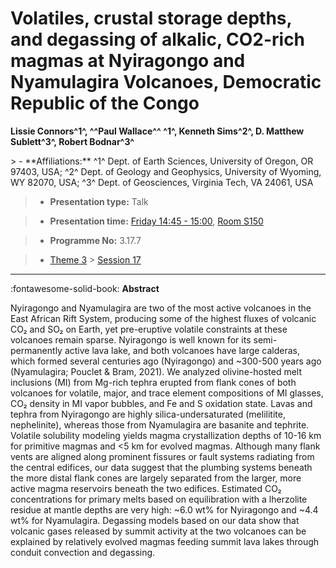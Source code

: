 # Volatiles, crustal storage depths, and degassing of alkalic, CO2-rich magmas at Nyiragongo and Nyamulagira Volcanoes, Democratic Republic of the Congo

**Lissie Connors^1^, ^^Paul Wallace^^ ^1^, Kenneth Sims^2^, D. Matthew Sublett^3^, Robert Bodnar^3^**

<!-- more -->> - **Affiliations:** ^1^ Dept. of Earth Sciences, University of Oregon, OR 97403, USA; ^2^ Dept. of Geology and Geophysics, University of Wyoming, WY 82070, USA; ^3^ Dept. of Geosciences, Virginia Tech, VA 24061, USA

> - **Presentation type:** Talk

> - **Presentation time:** [Friday 14:45 - 15:00](../sessions_comparison.md#__tabbed_4_1), [Room S150](../maps_venue.md#__tabbed_1_2)

> - **Programme No:** 3.17.7

> - [Theme 3](../theme3.md) > [Session 17](../sessions/session-3-17.md)

--- 

:fontawesome-solid-book: **Abstract**

Nyiragongo and Nyamulagira are two of the most active volcanoes in the East African Rift System, producing some of the highest fluxes of volcanic CO₂ and SO₂ on Earth, yet pre-eruptive volatile constraints at these volcanoes remain sparse. Nyiragongo is well known for its semi-permanently active lava lake, and both volcanoes have large calderas, which formed several centuries ago (Nyiragongo) and ~300-500 years ago (Nyamulagira; Pouclet & Bram, 2021).
We analyzed olivine-hosted melt inclusions (MI) from Mg-rich tephra erupted from flank cones of both volcanoes for volatile, major, and trace element compositions of MI glasses, CO₂ density in MI vapor bubbles, and Fe and S oxidation state. Lavas and tephra from Nyiragongo are highly silica-undersaturated (melilitite, nephelinite), whereas those from Nyamulagira are basanite and tephrite.
Volatile solubility modeling yields magma crystallization depths of 10-16 km for primitive magmas and <5 km for evolved magmas. Although many flank vents are aligned along prominent fissures or fault systems radiating from the central edifices, our data suggest that the plumbing systems beneath the more distal flank cones are largely separated from the larger, more active magma reservoirs beneath the two edifices. Estimated CO₂ concentrations for primary melts based on equilibration with a lherzolite residue at mantle depths are very high: ~6.0 wt% for Nyiragongo and ~4.4 wt% for Nyamulagira. Degassing models based on our data show that volcanic gases released by summit activity at the two volcanoes can be explained by relatively evolved magmas feeding summit lava lakes through conduit convection and degassing.

